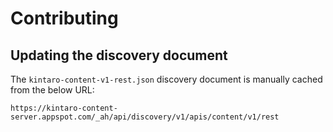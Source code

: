 # Contributing

## Updating the discovery document

The `kintaro-content-v1-rest.json` discovery document is manually cached from the below URL:

```
https://kintaro-content-server.appspot.com/_ah/api/discovery/v1/apis/content/v1/rest
```